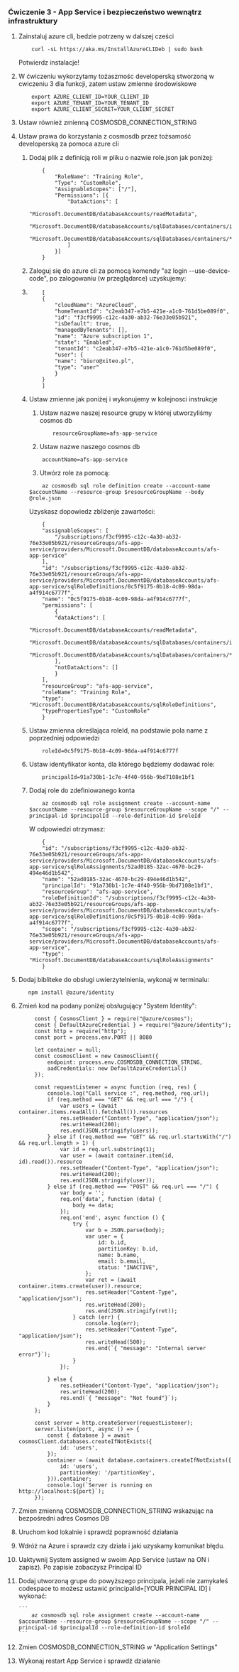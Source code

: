 ### Ćwiczenie 3 - App Service i bezpieczeństwo wewnątrz infrastruktury

1. Zainstaluj azure cli, bedzie potrzeny w dalszej cześci
   
    ```
        curl -sL https://aka.ms/InstallAzureCLIDeb | sudo bash
    ```

    Potwierdz instalacje!
2. W ćwiczeniu wykorzytamy tożaszmośc developerską stworzoną w cwiczeniu 3 dla funkcji, zatem ustaw zmienne środowiskowe
   
    ```
        export AZURE_CLIENT_ID=YOUR_CLIENT_ID
        export AZURE_TENANT_ID=YOUR_TENANT_ID
        export AZURE_CLIENT_SECRET=YOUR_CLIENT_SECRET

    ```

3. Ustaw również zmienną COSMOSDB_CONNECTION_STRING
4. Ustaw prawa do korzystania z cosmosdb przez tożsamość developerską za pomoca azure cli
   1. Dodaj plik z definicją roli w pliku o nazwie role.json jak poniżej:
       
        ```
            {
                "RoleName": "Training Role",
                "Type": "CustomRole",
                "AssignableScopes": ["/"],
                "Permissions": [{
                    "DataActions": [
                        "Microsoft.DocumentDB/databaseAccounts/readMetadata",
                        "Microsoft.DocumentDB/databaseAccounts/sqlDatabases/containers/items/*",
                        "Microsoft.DocumentDB/databaseAccounts/sqlDatabases/containers/*"
                    ]
                }]
            }
        ```

    2. Zaloguj się do azure cli za pomocą komendy "az login --use-device-code", po zalogowaniu (w przeglądarce) uzyskujemy:
    3. 
        ```
            [
            {
                "cloudName": "AzureCloud",
                "homeTenantId": "c2eab347-e7b5-421e-a1c0-761d5be089f0",
                "id": "f3cf9995-c12c-4a30-ab32-76e33e05b921",
                "isDefault": true,
                "managedByTenants": [],
                "name": "Azure subscription 1",
                "state": "Enabled",
                "tenantId": "c2eab347-e7b5-421e-a1c0-761d5be089f0",
                "user": {
                "name": "biuro@xiteo.pl",
                "type": "user"
                }
            }
            ]
        ```
   2. Ustaw zmienne jak poniżej i wykonujemy w kolejnosci instrukcje
   
       1. Ustaw nazwe naszej resource grupy w której utworzyliśmy cosmos db
   
            ```
                resourceGroupName=afs-app-service
            ```

       2. Ustaw nazwe naszego cosmos db
   
        ```
            accountName=afs-app-service
        ```

       3. Utwórz role za pomocą:
   
        ```
            az cosmosdb sql role definition create --account-name $accountName --resource-group $resourceGroupName --body @role.json

        ```

        Uzyskasz dopowiedz zbliżenje zawartości:

        ```
            {
            "assignableScopes": [
                "/subscriptions/f3cf9995-c12c-4a30-ab32-76e33e05b921/resourceGroups/afs-app-service/providers/Microsoft.DocumentDB/databaseAccounts/afs-app-service"
            ],
            "id": "/subscriptions/f3cf9995-c12c-4a30-ab32-76e33e05b921/resourceGroups/afs-app-service/providers/Microsoft.DocumentDB/databaseAccounts/afs-app-service/sqlRoleDefinitions/0c5f9175-0b18-4c09-98da-a4f914c6777f",
            "name": "0c5f9175-0b18-4c09-98da-a4f914c6777f",
            "permissions": [
                {
                "dataActions": [
                    "Microsoft.DocumentDB/databaseAccounts/readMetadata",
                    "Microsoft.DocumentDB/databaseAccounts/sqlDatabases/containers/items/*",
                    "Microsoft.DocumentDB/databaseAccounts/sqlDatabases/containers/*"
                ],
                "notDataActions": []
                }
            ],
            "resourceGroup": "afs-app-service",
            "roleName": "Training Role",
            "type": "Microsoft.DocumentDB/databaseAccounts/sqlRoleDefinitions",
            "typePropertiesType": "CustomRole"
            }
        ```

     1. Ustaw zmienna określająca roleId, na podstawie pola name z poprzedniej odpowiedzi
   
        ```
            roleId=0c5f9175-0b18-4c09-98da-a4f914c6777f
        ```

     2. Ustaw identyfikator konta, dla którego będziemy dodawać role:
        
        ```
            principalId=91a730b1-1c7e-4f40-956b-9bd7108e1bf1
        ```

    3. Dodaj role do zdefiniowanego konta
        
        ```
            az cosmosdb sql role assignment create --account-name $accountName --resource-group $resourceGroupName --scope "/" --principal-id $principalId --role-definition-id $roleId 
        ```

        W odpowiedzi otrzymasz:
        
        ```
            {
            "id": "/subscriptions/f3cf9995-c12c-4a30-ab32-76e33e05b921/resourceGroups/afs-app-service/providers/Microsoft.DocumentDB/databaseAccounts/afs-app-service/sqlRoleAssignments/52ad0185-32ac-4670-bc29-494e46d1b542",
            "name": "52ad0185-32ac-4670-bc29-494e46d1b542",
            "principalId": "91a730b1-1c7e-4f40-956b-9bd7108e1bf1",
            "resourceGroup": "afs-app-service",
            "roleDefinitionId": "/subscriptions/f3cf9995-c12c-4a30-ab32-76e33e05b921/resourceGroups/afs-app-service/providers/Microsoft.DocumentDB/databaseAccounts/afs-app-service/sqlRoleDefinitions/0c5f9175-0b18-4c09-98da-a4f914c6777f",
            "scope": "/subscriptions/f3cf9995-c12c-4a30-ab32-76e33e05b921/resourceGroups/afs-app-service/providers/Microsoft.DocumentDB/databaseAccounts/afs-app-service",
            "type": "Microsoft.DocumentDB/databaseAccounts/sqlRoleAssignments"
            }
        ```

5. Dodaj bibliteke do obsługi uwierzytelnienia, wykonaj w terminalu:
       
    ```
       npm install @azure/identity
    ```

6. Zmień kod na podany poniżej obsługujący "System Identity":
   
   ```
        const { CosmosClient } = require("@azure/cosmos");
        const { DefaultAzureCredential } = require("@azure/identity");
        const http = require("http");
        const port = process.env.PORT || 8080

        let container = null;
        const cosmosClient = new CosmosClient({
            endpoint: process.env.COSMOSDB_CONNECTION_STRING,
            aadCredentials: new DefaultAzureCredential()
        });

        const requestListener = async function (req, res) {
            console.log("Call service :", req.method, req.url);
            if (req.method === "GET" && req.url === "/") {
                var users = (await container.items.readAll().fetchAll()).resources
                res.setHeader("Content-Type", "application/json");
                res.writeHead(200);
                res.end(JSON.stringify(users));
            } else if (req.method === "GET" && req.url.startsWith("/") && req.url.length > 1) {
                var id = req.url.substring(1);
                var user = (await container.item(id, id).read()).resource
                res.setHeader("Content-Type", "application/json");
                res.writeHead(200);
                res.end(JSON.stringify(user));
            } else if (req.method === "POST" && req.url === "/") {
                var body = '';
                req.on('data', function (data) {
                    body += data;
                });
                req.on('end', async function () {
                    try {
                        var b = JSON.parse(body);
                        var user = {
                            id: b.id,
                            partitionKey: b.id,
                            name: b.name,
                            email: b.email,
                            status: "INACTIVE",
                        };
                        var ret = (await container.items.create(user)).resource;
                        res.setHeader("Content-Type", "application/json");
                        res.writeHead(200);
                        res.end(JSON.stringify(ret));
                    } catch (err) {
                        console.log(err);
                        res.setHeader("Content-Type", "application/json");
                        res.writeHead(500);
                        res.end(`{ "message": "Internal server error"}`);
                    }
                });

            } else {
                res.setHeader("Content-Type", "application/json");
                res.writeHead(200);
                res.end(`{ "message": "Not found"}`);
            }
        };

        const server = http.createServer(requestListener);
        server.listen(port, async () => {
            const { database } = await cosmosClient.databases.createIfNotExists({
                id: 'users',
            });
            container = (await database.containers.createIfNotExists({
                id: 'users',
                partitionKey: '/partitionKey',
            })).container;
            console.log(`Server is running on http://localhost:${port}`);
        });
   ```

7. Zmien zmienną COSMOSDB_CONNECTION_STRING wskazując na bezpośredni adres Cosmos DB
8. Uruchom kod lokalnie i sprawdź poprawność działania
9.  Wdróż na Azure i sprawdz czy działa i jaki uzyskamy komunikat błędu.
10.  Uaktywnij System assigned w swoim App Service (ustaw na ON i zapisz). Po zapisie zobaczysz Principal ID
11. Dodaj utworzoną grupe do powyższego principala, jeżeli nie zamykałeś codespace to możesz ustawić principalId=[YOUR PRINCIPAL ID] i wykonać:
       
        ```
            az cosmosdb sql role assignment create --account-name $accountName --resource-group $resourceGroupName --scope "/" --principal-id $principalId --role-definition-id $roleId 
        ```

12. Zmien COSMOSDB_CONNECTION_STRING w "Application Settings"
13. Wykonaj restart App Service i sprawdź działanie